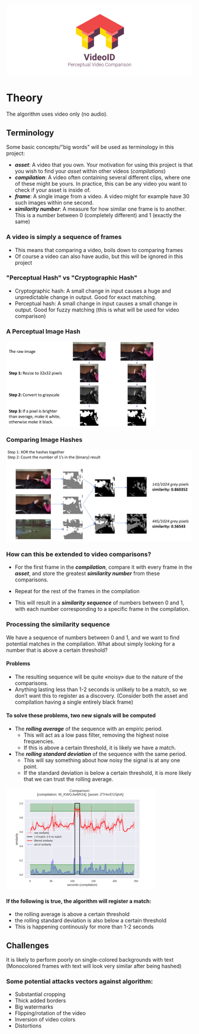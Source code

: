 [![](logo.png)](../README.md)

# Theory
The algorithm uses video only (no audio).

## Terminology
Some basic concepts/"big words" will be used as terminology in this project:
 - ***asset***: A video that you own. Your motivation for using this project is that you wish to find your *asset* within other videos (*compilations*)
 - ***compilation***: A video often containing several different clips, where one of these might be yours. In practice, this can be any video you want to check if your asset is inside of.
 - ***frame***: A single image from a video. A video might for example have 30 such images within one second.
 - ***similarity number***: A measure for how similar one frame is to another. This is a number between 0 (completely different) and 1 (exactly the same)

### A video is simply a sequence of frames
 - This means that comparing a video, boils down to comparing frames
 - Of course a video can also have audio, but this will be ignored in this project

### "Perceptual Hash" vs "Cryptographic Hash"
 - Cryptographic hash: A small change in input causes a huge and unpredictable change in output. Good for exact matching.
 - Perceptual hash: A small change in input causes a small change in output. Good for fuzzy matching (this is what will be used for video comparison)


### A Perceptual Image Hash
<img src="perceptual_image_hash.png" width="400px" />

### Comparing Image Hashes
<img src="hash_comparison.png" width="500px" />

### How can this be extended to video comparisons?
 - For the first frame in the ***compilation***, compare it with every frame in the ***asset***, and store the greatest ***similarity number*** from these comparisons.

 - Repeat for the rest of the frames in the compilation

 - This will result in a ***similarity sequence*** of numbers between 0 and 1, with each number corresponding to a specific frame in the compilation.

### Processing the similarity sequence
We have a sequence of numbers between 0 and 1, and we want to find potential matches in the compilation. What about simply looking for a number that is above a certain threshold?

#### Problems
 - The resulting sequence will be quite «noisy» due to the nature of the comparisons.
 - Anything lasting less than 1-2 seconds is unlikely to be a match, so we don’t want this to register as a discovery. (Consider both the asset and compilation having a single entirely black frame)
 
#### To solve these problems, two new signals will be computed
- The ***rolling average*** of the sequence with an empiric period.
  - This will act as a low pass filter, removing the highest noise frequencies.
  - If this is above a certain threshold, it is likely we have a match.
- The ***rolling standard deviation*** of the sequence with the same period.
  - This will say something about how noisy the signal is at any one point.
  - If the standard deviation is below a certain threshold, it is more likely that we can trust the rolling average.

<img src="out32.png" width="400px" />

#### If the following is true, the algorithm will register a match: 
- the rolling average is above a certain threshold
- the rolling standard deviation is also below a certain threshold
- This is happening continously for more than 1-2 seconds


## Challenges
It is likely to perform poorly on single-colored backgrounds with text (Monocolored frames with text will look very similar after being hashed)

### Some potential attacks vectors against algorithm:
- Substantial cropping
- Thick added borders
- Big watermarks
- Flipping/rotation of the video
- Inversion of video colors
- Distortions
